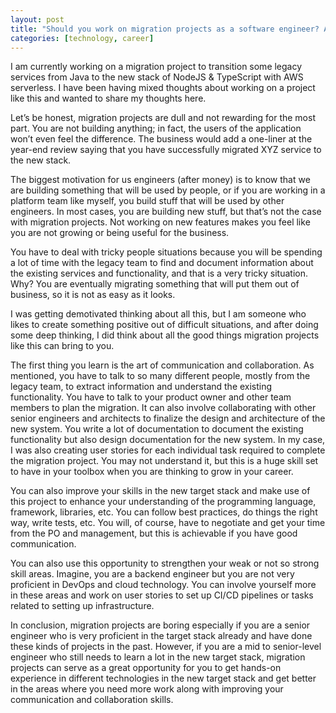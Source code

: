 ```yaml
---
layout: post
title: "Should you work on migration projects as a software engineer? Are they rewarding or a waste of your time and skills?"
categories: [technology, career]
---
```


I am currently working on a migration project to transition some legacy services from Java to the new stack of NodeJS & TypeScript with AWS serverless. I have been having mixed thoughts about working on a project like this and wanted to share my thoughts here.

Let’s be honest, migration projects are dull and not rewarding for the most part. You are not building anything; in fact, the users of the application won’t even feel the difference. The business would add a one-liner at the year-end review saying that you have successfully migrated XYZ service to the new stack.

The biggest motivation for us engineers (after money) is to know that we are building something that will be used by people, or if you are working in a platform team like myself, you build stuff that will be used by other engineers. In most cases, you are building new stuff, but that’s not the case with migration projects. Not working on new features makes you feel like you are not growing or being useful for the business.

You have to deal with tricky people situations because you will be spending a lot of time with the legacy team to find and document information about the existing services and functionality, and that is a very tricky situation. Why? You are eventually migrating something that will put them out of business, so it is not as easy as it looks.

I was getting demotivated thinking about all this, but I am someone who likes to create something positive out of difficult situations, and after doing some deep thinking, I did think about all the good things migration projects like this can bring to you.

The first thing you learn is the art of communication and collaboration. As mentioned, you have to talk to so many different people, mostly from the legacy team, to extract information and understand the existing functionality. You have to talk to your product owner and other team members to plan the migration. It can also involve collaborating with other senior engineers and architects to finalize the design and architecture of the new system. You write a lot of documentation to document the existing functionality but also design documentation for the new system. In my case, I was also creating user stories for each individual task required to complete the migration project. You may not understand it, but this is a huge skill set to have in your toolbox when you are thinking to grow in your career.

You can also improve your skills in the new target stack and make use of this project to enhance your understanding of the programming language, framework, libraries, etc. You can follow best practices, do things the right way, write tests, etc. You will, of course, have to negotiate and get your time from the PO and management, but this is achievable if you have good communication.

You can also use this opportunity to strengthen your weak or not so strong skill areas. Imagine, you are a backend engineer but you are not very proficient in DevOps and cloud technology. You can involve yourself more in these areas and work on user stories to set up CI/CD pipelines or tasks related to setting up infrastructure.

In conclusion, migration projects are boring especially if you are a senior engineer who is very proficient in the target stack already and have done these kinds of projects in the past. However, if you are a mid to senior-level engineer who still needs to learn a lot in the new target stack, migration projects can serve as a great opportunity for you to get hands-on experience in different technologies in the new target stack and get better in the areas where you need more work along with improving your communication and collaboration skills.